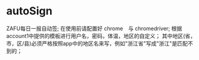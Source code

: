 # autoSign
ZAFU每日一报自动签;
在使用前请配置好 chrome　与 chromedriver;
根据account1中提供的模板进行用户名，密码，体温，地区的自定义；
其中地区(省，市，区/县)必须严格按照app中的地区名来写，例如"浙江省"写成"浙江"是匹配不到的；

